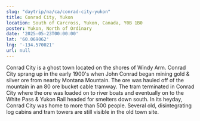 ```yaml
---
slug: "daytrip/na/ca/conrad-city-yukon"
title: Conrad City, Yukon
location: South of Carcross, Yukon, Canada, Y0B 1B0
poster: Yukon, North of Ordinary
date: '2025-05-23T00:00:00'
lat: '60.069062'
lng: '-134.570021'
url: null
---
```


Conrad City is a ghost town located on the shores of Windy Arm.  Conrad City sprang up in  the early 1900's when John Conrad began mining gold &amp; silver ore from nearby Montana Mountain.  The ore was hauled off of the mountain in an 80 ore bucket cable tramway.  The tram terminated in Conrad City where the ore was loaded on to river boats and eventually on to the White Pass &amp; Yukon Rail headed for smelters down south.  In its heyday, Conrad City was home to more than 500 people.  Several old, disintegrating log cabins and tram towers are still visible in the old town site.
